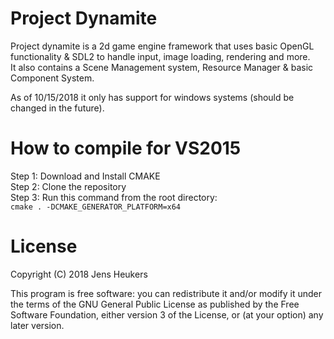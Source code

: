 # Project Dynamite
Project dynamite is a 2d game engine framework that uses basic OpenGL functionality & SDL2 to handle input, image loading, rendering and more. <br/>
It also contains a Scene Management system, Resource Manager & basic Component System. <br/>

As of 10/15/2018 it only has support for windows systems (should be changed in the future).

# How to compile for VS2015
  Step 1: Download and Install CMAKE <br/>
  Step 2: Clone the repository <br/>
  Step 3: Run this command from the root directory: <br/>
          ```cmake . -DCMAKE_GENERATOR_PLATFORM=x64```

# License

Copyright (C) 2018  Jens Heukers

This program is free software: you can redistribute it and/or modify
it under the terms of the GNU General Public License as published by
the Free Software Foundation, either version 3 of the License, or
(at your option) any later version.
